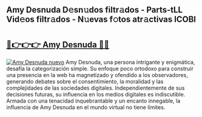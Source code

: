 ## Amy Desnuda D𝚎sn𝚞dos filtr𝚊dos - Parts-tLL Vid𝚎os filtr𝚊dos - N𝚞evas f𝚘tos atr𝚊ctivas lCOBl

# <h2><a href="http://mbdjb7y.tromn.icu/?c=Amy+Desnuda">🔗👉👉👉 Amy Desnuda 🔗🔗</a></h2>

[![Amy Desnuda nuevo](https://i.imgur.com/pEAQMta.gif)](http://mbdjb7y.tromn.icu/?c=Amy+Desnuda)
Amy Desnuda, una persona intrigante y enigmática, desafía la categorización simple. Su enfoque poco ortodoxo para construir una presencia en la web ha magnetizado y ofendido a los observadores, generando debates sobre el consentimiento, la moralidad y las complejidades de las sociedades digitales. Independientemente de sus decisiones futuras, su influencia en los medios digitales es indiscutible. Armada con una tenacidad inquebrantable y un encanto innegable, la influencia de Amy Desnuda en el mundo virtual no tiene límites.
